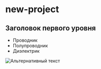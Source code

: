 # new-project

##  Заголовок первого уровня

+ Проводник
+ Полупроводник
+ Диэлектрик

![Альтернативный текст](https://klike.net/uploads/posts/2019-06/1561011065_1.jpg)
